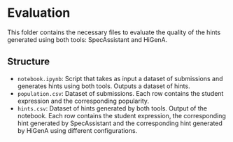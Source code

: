 # Evaluation

This folder contains the necessary files to evaluate the quality of the hints generated using both tools: SpecAssistant and HiGenA.

## Structure
- `notebook.ipynb`: Script that takes as input a dataset of submissions and generates hints using both tools. Outputs a dataset of hints.
- `population.csv`: Dataset of submissions. Each row contains the student expression and the corresponding popularity.
- `hints.csv`: Dataset of hints generated by both tools. Output of the notebook. Each row contains the student expression, the corresponding hint generated by SpecAssistant and the corresponding hint generated by HiGenA
using different configurations.

